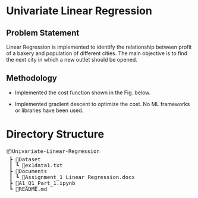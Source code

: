 # Univariate Linear Regression

## Problem Statement

Linear Regression is implemented to identify the relationship between profit of a bakery and population of different cities. The main objective is to find the next city in which a new outlet should be opened.

## Methodology

- Implemented the cost function shown in the Fig. below.

- Implemented gradient descent to optimize the cost. No ML frameworks or libraries have been used.

# Directory Structure

<pre>
📦Univariate-Linear-Regression
 ┣ 📂Dataset
 ┃ ┗ 📜ex1data1.txt
 ┣ 📂Documents
 ┃ ┗ 📜Assignment_1 Linear Regression.docx
 ┣ 📜A1_Q1_Part_1.ipynb
 ┗ 📜README.md
 </pre>
